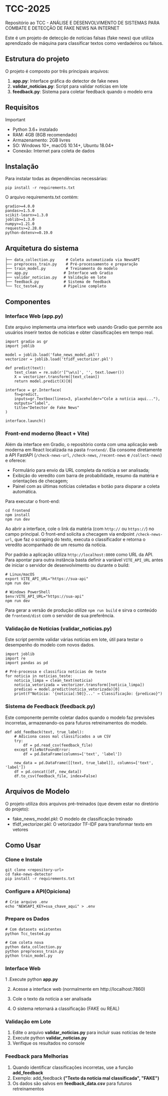 # TCC-2025
Repositório ao  TCC - ANÁLISE E DESENVOLVIMENTO DE SISTEMAS PARA COMBATE E DETECÇÃO DE FAKE NEWS NA INTERNET

Este é um projeto de detecção de notícias falsas (fake news) que utiliza aprendizado de máquina para classificar textos como verdadeiros ou falsos.

## Estrutura do projeto

O projeto é composto por três principais arquivos:

1. **app.py**: Interface gráfica do detector de fake news
2. **validar_noticias.py**: Script para validar notícias em lote
3. **feedback.py**: Sistema para coletar feedback quando o modelo erra

## Requisitos

>[!IMPORTANT]
>- Python 3.6+ instalado 
>- RAM: 4GB (8GB recomendado)
>- Armazenamento: 2GB livres
>- SO: Windows 10+, macOS 10.14+, Ubuntu 18.04+
>- Conexão: Internet para coleta de dados

##  Instalação

Para instalar todas as dependências necessárias:

```
pip install -r requirements.txt
```
O arquivo requirements.txt contém:
```
gradio>=4.0.0
pandas>=1.5.0
scikit-learn>=1.3.0
joblib>=1.3.0
numpy>=1.21.0
requests>=2.28.0
python-dotenv>=0.19.0
```

## Arquitetura do sistema

```
├── data_collection.py     # Coleta automatizada via NewsAPI
├── preprocess_train.py    # Pré-processamento e preparação
├── train_model.py         # Treinamento do modelo
├── app.py                # Interface web Gradio
├── validar_noticias.py   # Validação em lote
├── feedback.py           # Sistema de feedback
└── Tcc_teste4.py         # Pipeline completo
```

##  Componentes

### Interface Web (app.py)

Este arquivo implementa uma interface web usando Gradio que permite aos usuários inserir textos de notícias e obter classificações em tempo real.

```
import gradio as gr
import joblib

model = joblib.load('fake_news_model.pkl')
vectorizer = joblib.load('tfidf_vectorizer.pkl')

def predict(text):
    text_clean = re.sub(r'[^\w\s]', '', text.lower())
    X = vectorizer.transform([text_clean])
    return model.predict(X)[0]

interface = gr.Interface(
    fn=predict,
    inputs=gr.Textbox(lines=3, placeholder="Cole a notícia aqui..."),
    outputs="label",
    title="Detector de Fake News"
)

interface.launch()
```

### Front-end moderno (React + Vite)

Além da interface em Gradio, o repositório conta com uma aplicação web moderna em React localizada na pasta `frontend/`. Ela consome diretamente a API FastAPI (`/check-news-url`, `/check-news`, `/recent-news` e `/collect-news`) e oferece:

- Formulário para envio da URL completa da notícia a ser analisada;
- Exibição do veredito com barra de probabilidade, resumo da matéria e orientações de checagem;
- Painel com as últimas notícias coletadas e botão para disparar a coleta automática.

Para executar o front-end:

```
cd frontend
npm install
npm run dev
```

Ao abrir a interface, cole o link da matéria (com `http://` ou `https://`) no campo principal. O front-end solicita a checagem via endpoint `/check-news-url`, que faz o scraping do texto, executa o classificador e retorna o veredito acompanhado de um resumo da notícia.

Por padrão a aplicação utiliza `http://localhost:8000` como URL da API. Para apontar para outra instância basta definir a variável `VITE_API_URL` antes de iniciar o servidor de desenvolvimento ou durante o build:

```
# Linux/macOS
export VITE_API_URL="https://sua-api"
npm run dev

# Windows PowerShell
$env:VITE_API_URL="https://sua-api"
npm run dev
```

Para gerar a versão de produção utilize `npm run build` e sirva o conteúdo de `frontend/dist` com o servidor de sua preferência.

### Validação de Notícias (validar_noticias.py)

Este script permite validar várias notícias em lote, útil para testar o desempenho do modelo com novos dados.

```
import joblib
import re
import pandas as pd

# Pré-processa e classifica notícias de teste
for noticia in noticias_teste:
    noticia_limpa = clean_text(noticia)
    noticia_vetorizada = vectorizer.transform([noticia_limpa])
    predicao = model.predict(noticia_vetorizada)[0]
    print(f"Notícia: '{noticia[:50]}...' → Classificação: {predicao}")
```

### Sistema de Feedback (feedback.py)

Este componente permite coletar dados quando o modelo faz previsões incorretas, armazenando-os para futuros retreinamentos do modelo.

```
def add_feedback(text, true_label):
    # Adiciona casos mal classificados a um CSV
    try:
        df = pd.read_csv(feedback_file)
    except FileNotFoundError:
        df = pd.DataFrame(columns=['text', 'label'])
    
    new_data = pd.DataFrame([[text, true_label]], columns=['text', 'label'])
    df = pd.concat([df, new_data])
    df.to_csv(feedback_file, index=False)
```

## Arquivos de Modelo

O projeto utiliza dois arquivos pré-treinados (que devem estar no diretório do projeto):

- fake_news_model.pkl: O modelo de classificação treinado
- tfidf_vectorizer.pkl: O vetorizador TF-IDF para transformar texto em vetores

## Como Usar

### Clone e Instale

```
git clone <repository-url>
cd fake-news-detector
pip install -r requirements.txt
```

### Configure a API(Opiciona)

```
# Crie arquivo .env
echo "NEWSAPI_KEY=sua_chave_aqui" > .env
```

### Prepare os Dados

```
# Com datasets existentes
python Tcc_teste4.py

# Com coleta nova
python data_collection.py
python preprocess_train.py
python train_model.py
```

### Interface Web

1 .Execute python **app.py** 

2. Acesse a interface web (normalmente em http://localhost:7860) 

3. Cole o texto da notícia a ser analisada

4. O sistema retornará a classificação (FAKE ou REAL)

### Validação em Lote

1. Edite o arquivo **validar_noticias.py** para incluir suas notícias de teste
2. Execute python **validar_noticias.py**
3. Verifique os resultados no console

### Feedback para Melhorias

1. Quando identificar classificações incorretas, use a função **add_feedback**
2. Exemplo: add_feedback **("Texto da notícia mal classificada", "FAKE")**
3. Os dados são salvos em **feedback_data.csv** para futuros retreinamentos
